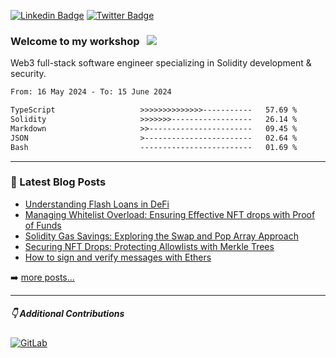 [![Linkedin Badge](https://img.shields.io/badge/-LinkedIn-0e76a8?style=flat-square&logo=Linkedin&logoColor=white)](https://www.linkedin.com/in/jason-schwarz-75b91482/)
[![Twitter Badge](https://img.shields.io/twitter/url?url=https%3A%2F%2Ftwitter.com%2Fpassandscore&label=Follow)](https://twitter.com/passandscore)


### Welcome to my workshop &nbsp; ![](https://visitor-badge.glitch.me/badge?page_id=passandscore.passandscore)

Web3 full-stack software engineer specializing in Solidity development & security. 

<!--START_SECTION:waka-->

```txt
From: 16 May 2024 - To: 15 June 2024

TypeScript                   >>>>>>>>>>>>>>-----------   57.69 %
Solidity                     >>>>>>>------------------   26.14 %
Markdown                     >>-----------------------   09.45 %
JSON                         >------------------------   02.64 %
Bash                         -------------------------   01.69 %
```

<!--END_SECTION:waka-->

<hr/>

### 📕 Latest Blog Posts
<!-- BLOG-POST-LIST:START -->
- [Understanding Flash Loans in DeFi](https://jasonschwarz.xyz/articles/understanding-flash-loans-in-defi)
- [Managing Whitelist Overload: Ensuring Effective NFT drops with Proof of Funds](https://jasonschwarz.xyz/articles/managing-whitelist-overload-ensuring-effective-token-mints-with-proof-of-funds)
- [Solidity Gas Savings: Exploring the Swap and Pop Array Approach](https://jasonschwarz.xyz/articles/solidity-gas-savings-exploring-the-swap-and-pop-array-approach)
- [Securing NFT Drops: Protecting Allowlists with Merkle Trees](https://jasonschwarz.xyz/articles/securing-nft-drops-protecting-allowlists-with-merkle-trees)
- [How to sign and verify messages with Ethers](https://jasonschwarz.xyz/articles/message-signing-with-ethers)
<!-- BLOG-POST-LIST:END -->

➡️ [more posts...](https://www.jasonschwarz.xyz/articles)

<hr/>

##### 👇 Additional Contributions

[![GitLab](https://img.shields.io/badge/GitLab-orange?logo=gitlab&logoColor=white)](https://gitlab.com/jason_schwarz)
